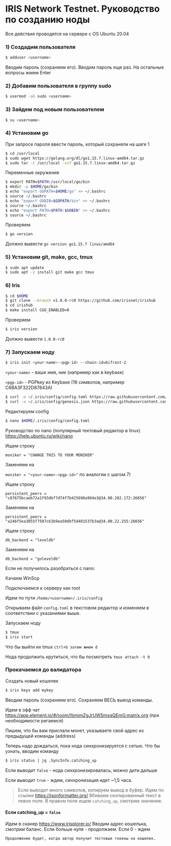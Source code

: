 # IRIS Network Testnet. Руководство по созданию ноды
Все действия проводятся на сервере с OS Ubuntu 20.04

### 1) Создадим пользователя
```bash
$ adduser <username>
```
Вводим пароль (сохраняем его). Вводим пароль еще раз. На остальные вопросы жмем Enter

### 2) Добавим пользователя в группу sudo
```bash
$ usermod -aG sudo <username>
```

### 3) Зайдем под новым пользователем
```bash
$ su <username>
```

### 4) Установим go
При запросе пароля ввести пароль, который сохраняли на шаге 1
```bash
$ cd /usr/local
$ sudo wget https://golang.org/dl/go1.15.7.linux-amd64.tar.gz
$ sudo tar -C /usr/local -xzf go1.15.7.linux-amd64.tar.gz
```
Переменные окружения
```bash
$ export PATH=$PATH:/usr/local/go/bin
$ mkdir -p $HOME/go/bin
$ echo "export GOPATH=$HOME/go" >> ~/.bashrc
$ source ~/.bashrc
$ echo "export GOBIN=$GOPATH/bin" >> ~/.bashrc
$ source ~/.bashrc
$ echo "export PATH=$PATH:$GOBIN" >> ~/.bashrc
$ source ~/.bashrc
```
Проверяем
```bash
$ go version
```
Должно вывести `go version go1.15.7 linux/amd64`

### 5) Установим git, make, gcc, tmux
```bash
$ sudo apt update
$ sudo apt -y install git make gcc tmux
```

### 6) Iris
```bash
$ cd $HOME
$ git clone --branch v1.0.0-rc0 https://github.com/irisnet/irishub
$ cd irishub
$ make install CGO_ENABLED=0
```
Проверяем
```bash
$ iris version
```
Должно вывести `1.0.0-rc0`

### 7) Запускаем ноду
```bash
$ iris init <your-name>-<pgp-id> --chain-id=bifrost-2
```
`<your-name>` - ваше имя, ник (например как в keybase)

`<pgp-id>` - PGPkey из Keybase (16 символов, например C6BA3F322D87843A)

```bash
$ curl -o ~/.iris/config/config.toml https://raw.githubusercontent.com/irisnet/testnets/master/nyancat/config/config.toml
$ curl -o ~/.iris/config/genesis.json https://raw.githubusercontent.com/irisnet/testnets/master/bifrost/phase-2/genesis.json
```
Редактируем config
```bash
$ nano $HOME/.iris/config/config.toml
```
Руководство по nano (популярный тектовый редактор в linux) https://help.ubuntu.ru/wiki/nano

Ищем строку

`moniker = "CHANGE THIS TO YOUR MONIKER"`

Заменяем на 

`moniker = "<your-name>-<pgp-id>"` по аналогии с шагом 7)


Ищем строку

`persistent_peers = "c87675bcaeb72a1f93dbf7d74f7b425690a994e3@34.80.202.172:26656"`

Заменяем на

`persistent_peers = "a246f5ea3055f7507c63b9ea50dbf5d401537b3a@34.80.22.255:26656"`


Ищем строку

`db_backend = "leveldb"`

Заменяем на

`db_backend = "goleveldb"`

Если не получилось разобраться с nano:

Качаем WinScp

Подключаемся к серверу как root

Идем по пути `/home/<username>/.iris/config`
  
Открываем файл `config.toml` в текстовом редактор и изменяем в соответствии с указаниями выше.

Запускаем ноду

```bash
$ tmux
$ iris start
```

Что бы выйти их tmux `ctrl+b затем жмем d`

Нода продолжить крутиться, что бы посмотреть `tmux attach -t 0`

###  Прокачаемся до валидатора
Создать новый кошелек
```bash
$ iris keys add mykey
```
Вводим пароль (сохраняем его). Сохраняем ВЕСЬ вывод команды.

Идем в офф чат https://app.element.io/#/room/!bmimZgJrUWSmxqQEmG:matrix.org (при необходимости регаемся)

Пишем, что бы вам прислали монет, указываете свой адрес из предыдущей команды (address)

Теперь надо дождаться, пока нода синхронизируется с сетью. Что бы узнать, вводим команду
```bash
$ iris status | jq .SyncInfo.catching_up
```

Если выводит `false` - нода синхронизировалась, можно дити дальше

Если выводит `true` - ждем, синхронизация идет ~1,5 часа.

> Если выводит много символов, копируем вывод в буфер. Идем по ссылке https://jsonformatter.org/
> Вбиваем скопированный текст в левое поле. В правом поле ищем `catching_up`, смотрим значение.

#### Если catching_up = `false`
Идем в сканер https://www.irisplorer.io/
Вводим адрес кошелька, смотрим баланс. Если больше нуля - продолжаем. Если 0 - ждем


```bash
Продолжение будет, когда автор получит тестовые токены на кошелек.
```
